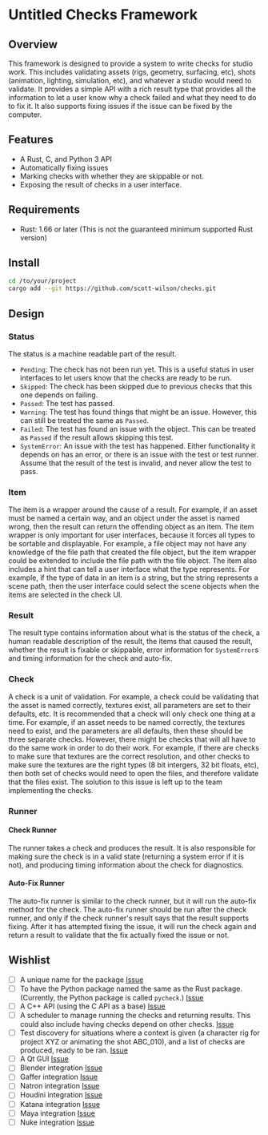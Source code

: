 Untitled Checks Framework
=========================

Overview
--------

This framework is designed to provide a system to write checks for studio work.
This includes validating assets (rigs, geometry, surfacing, etc), shots
(animation, lighting, simulation, etc), and whatever a studio would need to
validate. It provides a simple API with a rich result type that provides all the
information to let a user know why a check failed and what they need to do to
fix it. It also supports fixing issues if the issue can be fixed by the
computer.

Features
--------

- A Rust, C, and Python 3 API
- Automatically fixing issues
- Marking checks with whether they are skippable or not.
- Exposing the result of checks in a user interface.

Requirements
------------

- Rust: 1.66 or later (This is not the guaranteed minimum supported Rust
  version)

Install
-------

```bash
cd /to/your/project
cargo add --git https://github.com/scott-wilson/checks.git
```

Design
------

### Status

The status is a machine readable part of the result.

- `Pending`: The check has not been run yet. This is a useful status in user
  interfaces to let users know that the checks are ready to be run.
- `Skipped`: The check has been skipped due to previous checks that this one
  depends on failing.
- `Passed`: The test has passed.
- `Warning`: The test has found things that might be an issue. However, this
  can still be treated the same as `Passed`.
- `Failed`: The test has found an issue with the object. This can be treated as
  `Passed` if the result allows skipping this test.
- `SystemError`: An issue with the test has happened. Either functionality it
  depends on has an error, or there is an issue with the test or test runner.
  Assume that the result of the test is invalid, and never allow the test to
  pass.

### Item

The item is a wrapper around the cause of a result. For example, if an asset
must be named a certain way, and an object under the asset is named wrong, then
the result can return the offending object as an item. The item wrapper is only
important for user interfaces, because it forces all types to be sortable and
displayable. For example, a file object may not have any knowledge of the file
path that created the file object, but the item wrapper could be extended to
include the file path with the file object. The item also includes a hint that
can tell a user interface what the type represents. For example, if the type of
data in an item is a string, but the string represents a scene path, then the
user interface could select the scene objects when the items are selected in the
check UI.

### Result

The result type contains information about what is the status of the check, a
human readable description of the result, the items that caused the result,
whether the result is fixable or skippable, error information for `SystemError`s
and timing information for the check and auto-fix.

### Check

A check is a unit of validation. For example, a check could be validating that
the asset is named correctly, textures exist, all parameters are set to their
defaults, etc. It is recommended that a check will only check one thing at a
time. For example, if an asset needs to be named correctly, the textures need to
exist, and the parameters are all defaults, then these should be three separate
checks. However, there might be checks that will all have to do the same work in
order to do their work. For example, if there are checks to make sure that
textures are the correct resolution, and other checks to make sure the textures
are the right types (8 bit intergers, 32 bit floats, etc), then both set of
checks would need to open the files, and therefore validate that the files
exist. The solution to this issue is left up to the team implementing the
checks.

### Runner

#### Check Runner

The runner takes a check and produces the result. It is also responsible for
making sure the check is in a valid state (returning a system error if it is
not), and producing timing information about the check for diagnostics.

#### Auto-Fix Runner

The auto-fix runner is similar to the check runner, but it will run the
auto-fix method for the check. The auto-fix runner should be run after the check
runner, and only if the check runner's result says that the result supports
fixing. After it has attempted fixing the issue, it will run the check again and
return a result to validate that the fix actually fixed the issue or not.

Wishlist
--------

- [ ] A unique name for the package
  [Issue](https://github.com/scott-wilson/checks/issues/5)
- [ ] To have the Python package named the same as the Rust package. (Currently,
  the Python package is called `pycheck`.)
  [Issue](https://github.com/scott-wilson/checks/issues/6)
- [ ] A C++ API (using the C API as a base)
  [Issue](https://github.com/scott-wilson/checks/issues/9)
- [ ] A scheduler to manage running the checks and returning results. This could
  also include having checks depend on other checks.
  [Issue](https://github.com/scott-wilson/checks/issues/7)
- [ ] Test discovery for situations where a context is given (a character rig
  for project XYZ or animating the shot ABC_010), and a list of checks are
  produced, ready to be ran.
  [Issue](https://github.com/scott-wilson/checks/issues/8)
- [ ] A Qt GUI [Issue](https://github.com/scott-wilson/checks/issues/10)
- [ ] Blender integration
  [Issue](https://github.com/scott-wilson/checks/issues/11)
- [ ] Gaffer integration
  [Issue](https://github.com/scott-wilson/checks/issues/11)
- [ ] Natron integration
  [Issue](https://github.com/scott-wilson/checks/issues/11)
- [ ] Houdini integration
  [Issue](https://github.com/scott-wilson/checks/issues/11)
- [ ] Katana integration
  [Issue](https://github.com/scott-wilson/checks/issues/11)
- [ ] Maya integration
  [Issue](https://github.com/scott-wilson/checks/issues/11)
- [ ] Nuke integration
  [Issue](https://github.com/scott-wilson/checks/issues/11)
